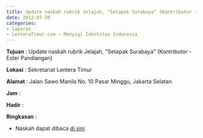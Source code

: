 ```yaml
---
title: Update naskah rubrik Jelajah, "Setapak Surabaya" (Kontributor - Ester Pandiangan)
date: 2012-07-20
categories:
- laporan
- LenteraTimur.com – Menyigi Identitas Indonesia
---
```


**Tujuan** : Update naskah rubrik Jelajah, "Setapak Surabaya" (Kontributor - Ester Pandiangan)

**Lokasi** : Sekretariat Lentera Timur 

**Alamat** : Jalan Sawo Manila No. 10 Pasar Minggu, Jakarta Selatan

**Jam** : 

**Hadir** :  


**Ringkasan** : 
* Naskah dapat dibaca [di sini](http://www.lenteratimur.com/2012/07/setapak-surabaya/)
